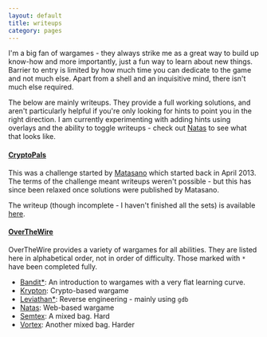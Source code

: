 ```yaml
---
layout: default
title: writeups
category: pages
---
```


I'm a big fan of wargames - they always strike me as a great way to build up know-how and more importantly, just a fun way to learn about new things. Barrier to entry is limited by how much time you can dedicate to the game and not much else. Apart from a shell and an inquisitive mind, there isn't much else required.

The below are mainly writeups. They provide a full working solutions, and aren't particularly helpful if you're only looking for hints to point you in the right direction. I am currently experimenting with adding hints using overlays and the ability to toggle writeups - check out [Natas](natas.html) to see what that looks like.

#### [CryptoPals](http://www.cryptopals.com/) ####

This was a challenge started by [Matasano](http://matasano.com/) which started back in April 2013. The terms of the challenge meant writeups weren't possible - but this has since been relaxed once solutions were published by Matasano.

The writeup (though incomplete - I haven't finished all the sets) is available [here](cryptopals.html).

#### [OverTheWire](http://www.overthewire.org/) ####

OverTheWire provides a variety of wargames for all abilities. They are listed here in alphabetical order, not in order of difficulty. Those marked with `*` have been completed fully.

   * [Bandit*](bandit.html): An introduction to wargames with a very flat learning curve.
   * [Krypton](krypton.html): Crypto-based wargame
   * [Leviathan*](leviathan.html): Reverse engineering - mainly using `gdb`
   * [Natas](natas.html): Web-based wargame
   * [Semtex](semtex.html): A mixed bag. Hard
   * [Vortex](vortex.html): Another mixed bag. Harder
